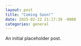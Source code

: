 ```yaml
---
layout: post
title: "Coming Soon!"
date: 2025-02-22 21:17:39 -0800
categories: general
---
```


An initial placeholder post.
